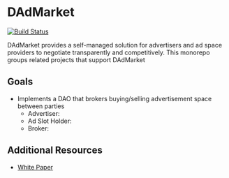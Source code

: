 # DAdMarket

[![Build Status](https://github.com/LinkedMink/d-ad-market/actions/workflows/build-main.yml/badge.svg)](https://github.com/LinkedMink/d-ad-market/actions?query=workflow%3A%22build-main%22)

DAdMarket provides a self-managed solution for advertisers and ad space providers to negotiate transparently and competitively. This monorepo groups related projects that support DAdMarket

## Goals

- Implements a DAO that brokers buying/selling advertisement space between parties
  - Advertiser:
  - Ad Slot Holder:
  - Broker:

## Additional Resources

- [White Paper](./docs/white-paper.md)
